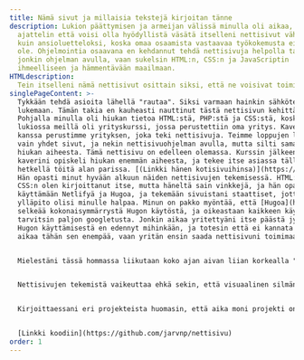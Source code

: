 ```yaml
---
title: Nämä sivut ja millaisia tekstejä kirjoitan tänne
description: Lukion päättymisen ja armeijan välissä minulla oli aikaa, joten
  ajattelin että voisi olla hyödyllistä väsätä itselleni nettisivut vähän niin
  kuin ansioluetteloksi, koska omaa osaamista vastaavaa työkokemusta ei vielä
  ole. Ohjelmointia osaavana en kehdannut tehdä nettisivuja helpolla tavalla
  jonkin ohjelman avulla, vaan sukelsin HTML:n, CSS:n ja JavaScriptin
  ihmeelliseen ja hämmentävään maailmaan.
HTMLdescription:
  Tein itselleni nämä nettisivut osittain siksi, että ne voisivat toimia jonkinlaisen CV:nä minulle. Lisäksi halusin myös oppia webbidevauksen perusteet, joten lähdin   tekemään nettisivuja itse apunani HTML, CSS ja JavaScript.
singlePageContent: >-
  Tykkään tehdä asioita lähellä "rautaa". Siksi varmaan hainkin sähkötekniikkaa
  lukemaan. Tämän takia en kauheasti nauttinut tästä nettisivun kehittämisestä.
  Pohjalla minulla oli hiukan tietoa HTML:stä, PHP:stä ja CSS:stä, koska
  lukiossa meillä oli yrityskurssi, jossa perustettiin oma yritys. Kavereiden
  kanssa perustimme yrityksen, joka teki nettisivuja. Teimme loppujen lopuksi
  vain yhdet sivut, ja nekin nettisivuohjelman avulla, mutta silti samalla oppi
  hiukan aiheesta. Tämä nettisivu on edelleen olemassa. Kurssin jälkeen yksi
  kaverini opiskeli hiukan enemmän aiheesta, ja tekee itse asiassa tällä
  hetkellä töitä alan parissa. [(Linkki hänen kotisivuihinsa)](https://ktj.st/)
  Hän opasti minut hyvään alkuun näiden nettisivujen tekemisessä. HTML:n ja
  CSS:n olen kirjoittanut itse, mutta häneltä sain vinkkejä, ja hän opasti minut
  käyttämään Netlifyä ja Hugoa, ja tekemään sivuistani staattiset, jotta sivujen
  ylläpito olisi minulle halpaa. Minun on pakko myöntää, että [Hugoa](https://gohugo.io/about/) en missään vaiheessa oppinut käyttämään hyvin. En saanut
  selkeää kokonaisymmärrystä Hugon käytöstä, ja oikeastaan kaikkeen käyttöön
  tarvitsin paljon googletusta. Jonkin aikaa yritettyäni itse päästä jyvälle
  Hugon käyttämisestä en edennyt mihinkään, ja totesin että ei kannata kuluttaa
  aikaa tähän sen enempää, vaan yritän ensin saada nettisivuni toimimaan.


  Mielestäni tässä hommassa liikutaan koko ajan aivan liian korkealla "raudan" yläpuolella, ja minua rupeaa huimaamaan. Minulle tärkeintä kuitenkin on, että nettisivut toimivat. Tällä hetkellä ne vaikuttavat toimivan. Jos sinulla on jotain ongelmaa sivujeni kanssa, ota yhteyttä alla olevien yhteystietojen kautta. Olen pahoillani, jos jotakuta alkaa huimaamaan, koska koodini on järkyttävää katseltavaa. Tässäkin tapauksessa toki toivon, että olette minuun yhteydessä, koska voisin oppia jotain. En tosiaankaan ole kaikista tekemistäni härveleistä ylpeä, ja vähän myös nolottaa julkaista koodia ja tietoa joistain projekteista ja tekemistäni virheistä. Virheistä kuitenkin oppii, ja suurin osa projekteista on ihan toimivia. Projekteissani minulla on tavoitteena usein juuri se, että ne olisivat toimivia, ja tähän tavoitteeseen usein pääsen. En siis tosiaan ole tehnyt projekteja se mielessä, että joskus julkaisisin niistä tietoa, kuvia ja koodia, ja se kyllä välillä varmasti näkyy. En ole tietenkään kommentoinut vanhoja koodejani mitenkään, joten voi olla vaikea ymmärtää mitä niissä tapahtuu. Asiassa ei helpota se, että muuttujien nimissä ei usein ole mitään järkeä, ja en tainnut olla kauhean tarkka sisennyksien (indentation) kanssa. Vähän kyllä hävettää, mutta en enää rupea korjaamaan vanhoja koodinpätkiäni.


  Nettisivujen tekemistä vaikeuttaa ehkä sekin, että visuaalinen silmäni on ainakin läheisteni keskuudessa kuuluisan huono. Kysyin kuitenkin usein muiden mielipidettä sivuistani ja lopulta sain kasaan sellaisen pohjan, johon suurin piirtein olin tyytyväinen ja rupesin kirjoittamaan erilaisista projekteista, joita olen tehnyt. En kirjoita ihan kaikesta mitä olen tehnyt, koska kaikkea en ole säästänyt, ja kaikista projekteista ei koskaan ole tullut valmista tuotetta. Mielestäni useimmiten, kun alan tekemään projektia, saan sen myös tehtyä, koska teen melko tarkan suunnitelman etukäteen. Kuitenkin usein teen pientä säätöä, josta ei koskaan ole tarkoituskaan tulla mitään valmista. En valitettavasti ole tehnyt minkäänlaista dokumentaatioita projekteista aiemmin, joten minun on pakko kirjoittaa muistini pohjalta. Kaikki elektroniikkatietämykseni on netistä englanniksi opittua, joten en osaa kirjoittaa muodollisesti, enkä tiedä kaikkia termejä suomeksi. Kirjoitan siis vapaamuotoisesti ja melko rennolla tyylillä kaikkea mitä projekteistani mieleen tulee. En ole aikaisemmin julkaissut kirjoittamiani koodeja mihinkään, mutta nyt laitan niitä Githubiin, ja pistän sinne linkkejä. En ole ennen oikeastaan käyttänyt Githubia, enkä ole varma käytänkö sitä oikeaoppisesti, mutta ainakin koodit pitäisi olla nähtävissä.


  Kirjoittaessani eri projekteista huomasin, että aika moni projekti on tehty vuosien 2016-2018 aikana, ja viime vuosien aikana olen tehnyt vähän vähemmän elektroniikkaan liittyviä hommia. Ainakin 2019 kesästä lähtien luin YO-kokeisiin, joten sen takia minulle ei ollut ylimääräistä aikaa (eikä myöskään motivaatiota) keskittyä elektroniikkaan. Viime aikoina olen myös parannellut ja korjaillut ikuisuusprojektejani eli autotallin kaukosäädintä ja polkupyörän varashälytintä.


  [Linkki koodiin](https://github.com/jarvnp/nettisivu)
order: 1
---
```

